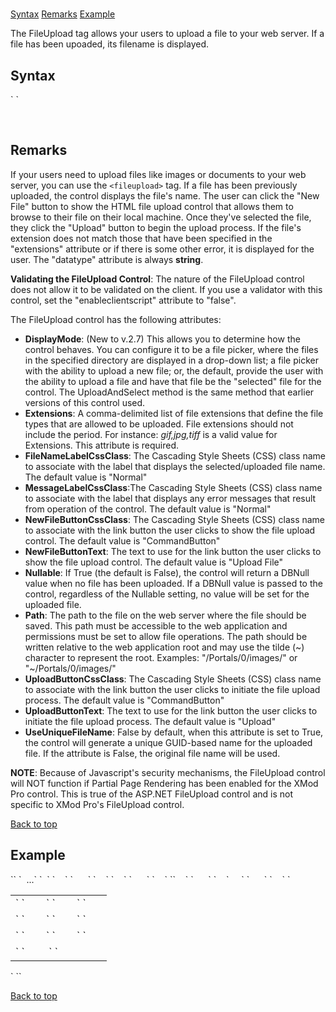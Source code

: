 # <FileUpload>

<a name="top"></a>

[Syntax](#syntax) [Remarks](#remarks) [Example](#example)

The FileUpload tag allows your users to upload a file to your web server. If a file has been upoaded, its filename is displayed.

<a name="syntax"></a>

## Syntax

<div xmlns="">`<FileUpload`  
`    ID="_string_"`  
`    DataField="_string_"`  
`    DataType="**string**"  
    DisplayMode="FilePicker|FilePickerNoUpload|**UploadAndSelect**"`  
`    Extensions="_comma-delimited list of extensions_"  
    FileNameLabelCssClass="_string_|**Normal**"  
    MessageLabelCssClass="_string_|**Normal**"  
    NewFileButtonCssClass="_string_|**CommandButton**"  
    NewFileButtonText="_string_|**Upload File**"  
    Nullable="True|**False**"  
    Path="_string_"  
    UploadButtonCssClass="_string_|**CommandButton**"  
    UploadButtonText="_string_|**Upload**"  
    UseUniqueFileName="True|**False**"`  
`    Visible="**True**|False"`  
`     /> `</div>

 <a name="remarks"></a>

## Remarks

If your users need to upload files like images or documents to your web server, you can use the `<fileupload>` tag. If a file has been previously uploaded, the control displays the file's name. The user can click the "New File" button to show the HTML file upload control that allows them to browse to their file on their local machine. Once they've selected the file, they click the "Upload" button to begin the upload process. If the file's extension does not match those that have been specified in the "extensions" attribute or if there is some other error, it is displayed for the user. The "datatype" attribute is always **string**.

**Validating the FileUpload Control**: The nature of the FileUpload control does not allow it to be validated on the client. If you use a validator with this control, set the "enableclientscript" attribute to "false".

The FileUpload control has the following attributes:

*   **DisplayMode**: (New to v.2.7) This allows you to determine how the control behaves. You can configure it to be a file picker, where the files in the specified directory are displayed in a drop-down list; a file picker with the ability to upload a new file; or, the default, provide the user with the ability to upload a file and have that file be the "selected" file for the control. The UploadAndSelect method is the same method that earlier versions of this control used.
*   **Extensions**: A comma-delimited list of file extensions that define the file types that are allowed to be uploaded. File extensions should not include the period. For instance: _gif,jpg,tiff_ is a valid value for Extensions. This attribute is required.
*   **FileNameLabelCssClass**: The Cascading Style Sheets (CSS) class name to associate with the label that displays the selected/uploaded file name. The default value is "Normal"
*   **MessageLabelCssClass**:The Cascading Style Sheets (CSS) class name to associate with the label that displays any error messages that result from operation of the control. The default value is "Normal"
*   **NewFileButtonCssClass**: The Cascading Style Sheets (CSS) class name to associate with the link button the user clicks to show the file upload control. The default value is "CommandButton"
*   **NewFileButtonText**: The text to use for the link button the user clicks to show the file upload control. The default value is "Upload File"
*   **Nullable**: If True (the default is False), the control will return a DBNull value when no file has been uploaded. If a DBNull value is passed to the control, regardless of the Nullable setting, no value will be set for the uploaded file.
*   **Path**: The path to the file on the web server where the file should be saved. This path must be accessible to the web application and permissions must be set to allow file operations. The path should be written relative to the web application root and may use the tilde (~) character to represent the root. Examples: "/Portals/0/images/" or "~/Portals/0/images/"
*   **UploadButtonCssClass**: The Cascading Style Sheets (CSS) class name to associate with the link button the user clicks to initiate the file upload process. The default value is "CommandButton"
*   **UploadButtonText**: The text to use for the link button the user clicks to initiate the file upload process. The default value is "Upload"
*   **UseUniqueFileName**: False by default, when this attribute is set to True, the control will generate a unique GUID-based name for the uploaded file. If the attribute is False, the original file name will be used.

**NOTE**: Because of Javascript's security mechanisms, the FileUpload control will NOT function if Partial Page Rendering has been enabled for the XMod Pro control. This is true of the ASP.NET FileUpload control and is not specific to XMod Pro's FileUpload control.

[Back to top](#top)<a name="example"></a>

## Example

<div>`<addform>`  
`  ...`  
`  <table>`  
`    <tr>`  
`      <td>`  
`        <label for="txtFirstName" text="First Name" />`  
`        <textbox id="txtFirstName" datafield="FirstName" datatype="string" />`  
`      </td>`  
`    </tr>`  
`    <tr>`  
`      <td>`  
`        <label for="txtLastName" text="Last Name" />`  
`        <textbox id="txtLastName" datafield="LastName" datatype="string" />`  
`       </td>`  
`    </tr>`  
``    <tr>`  
`      <td>`  
`        <label for="uplMugShot" text="Mug Shot" />`  
`        <fileupload id="uplMugShot" path="~/images/" extensions="gif,jpg" datafield="UserImage" datatype="string" />`  
`       </td>`  
`    </tr>`  
    <tr>`  
`      <td colspan="2">`  
`        <addbutton text="Add"/>&nbsp;<cancelbutton text="Cancel"/>`  
`      </td>`  
`    </tr>`  
`  </table>`  
`</addform>`</div>

[Back to top](#top)